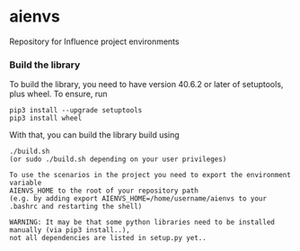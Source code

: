 # aienvs
Repository for Influence project environments

### Build the library ###
To build the library, you need to have version 40.6.2 or later of setuptools, plus wheel. To ensure, run
```
pip3 install --upgrade setuptools
pip3 install wheel
```
With that, you can build the library build using
```
./build.sh
(or sudo ./build.sh depending on your user privileges)

To use the scenarios in the project you need to export the environment variable
AIENVS_HOME to the root of your repository path
(e.g. by adding export AIENVS_HOME=/home/username/aienvs to your .bashrc and restarting the shell)

WARNING: It may be that some python libraries need to be installed manually (via pip3 install..),
not all dependencies are listed in setup.py yet..
